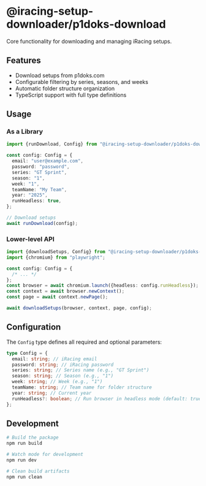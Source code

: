 # @iracing-setup-downloader/p1doks-download

Core functionality for downloading and managing iRacing setups.

## Features

- Download setups from p1doks.com
- Configurable filtering by series, seasons, and weeks
- Automatic folder structure organization
- TypeScript support with full type definitions

## Usage

### As a Library

```typescript
import {runDownload, Config} from "@iracing-setup-downloader/p1doks-download";

const config: Config = {
  email: "user@example.com",
  password: "password",
  series: "GT Sprint",
  season: "1",
  week: "1",
  teamName: "My Team",
  year: "2025",
  runHeadless: true,
};

// Download setups
await runDownload(config);
```

### Lower-level API

```typescript
import {downloadSetups, Config} from "@iracing-setup-downloader/p1doks-download";
import {chromium} from "playwright";

const config: Config = {
  /* ... */
};
const browser = await chromium.launch({headless: config.runHeadless});
const context = await browser.newContext();
const page = await context.newPage();

await downloadSetups(browser, context, page, config);
```

## Configuration

The `Config` type defines all required and optional parameters:

```typescript
type Config = {
  email: string; // iRacing email
  password: string; // iRacing password
  series: string; // Series name (e.g., "GT Sprint")
  season: string; // Season (e.g., "1")
  week: string; // Week (e.g., "1")
  teamName: string; // Team name for folder structure
  year: string; // Current year
  runHeadless?: boolean; // Run browser in headless mode (default: true)
};
```

## Development

```bash
# Build the package
npm run build

# Watch mode for development
npm run dev

# Clean build artifacts
npm run clean
```
